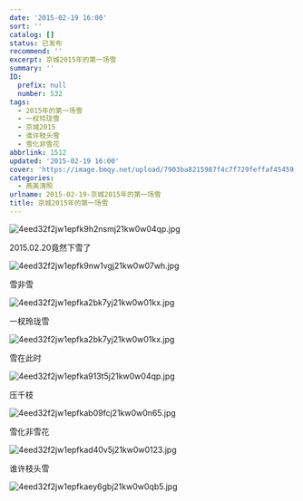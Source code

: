 ```yaml
---
date: '2015-02-19 16:00'
sort: ''
catalog: []
status: 已发布
recommend: ''
excerpt: 京城2015年的第一场雪
summary: ''
ID:
  prefix: null
  number: 532
tags:
  - 2015年的第一场雪
  - 一杈玲珑雪
  - 京城2015
  - 谁许枝头雪
  - 雪化非雪花
abbrlink: 1512
updated: '2015-02-19 16:00'
cover: 'https://image.bmqy.net/upload/7903ba8215987f4c7f729feffaf45459.jpg'
categories:
  - 燕美清照
urlname: 2015-02-19-京城2015年的第一场雪
title: 京城2015年的第一场雪
---
```


![4eed32f2jw1epfk9h2nsmj21kw0w04qp.jpg](https://image.bmqy.net/upload/7903ba8215987f4c7f729feffaf45459.jpg)


2015.02.20竟然下雪了


![4eed32f2jw1epfk9nw1vgj21kw0w07wh.jpg](https://image.bmqy.net/upload/939366a3a69bcdca4505cac278cb58da.jpg)


雪非雪


![4eed32f2jw1epfka2bk7yj21kw0w01kx.jpg](https://image.bmqy.net/upload/43daa15100b9b2054c88409ca89acdd1.jpg)


一杈玲珑雪


![4eed32f2jw1epfka2bk7yj21kw0w01kx.jpg](https://image.bmqy.net/upload/43daa15100b9b2054c88409ca89acdd1.jpg)


雪在此时


![4eed32f2jw1epfka913t5j21kw0w04qp.jpg](https://image.bmqy.net/upload/8d22790574d938d16aaf10948189bbc2.jpg)


压千枝


![4eed32f2jw1epfkab09fcj21kw0w0n65.jpg](https://image.bmqy.net/upload/f4b1714924e158938dd26b2d84306f6d.jpg)


雪化非雪花


![4eed32f2jw1epfkad40v5j21kw0w0123.jpg](https://image.bmqy.net/upload/f220079b7ca36245f4816728674b7124.jpg)


谁许枝头雪


![4eed32f2jw1epfkaey6gbj21kw0w0qb5.jpg](https://image.bmqy.net/upload/6397043ccb780d97434e9a7dff15f0dd.jpg)

